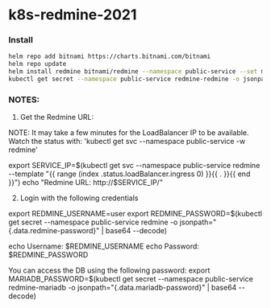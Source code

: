 # k8s-redmine-2021

### Install
```sh
helm repo add bitnami https://charts.bitnami.com/bitnami
helm repo update
helm install redmine bitnami/redmine --namespace public-service --set master.persistence.storageClass=oci --set service.type=NodePort
kubectl get secret --namespace public-service redmine-redmine -o jsonpath={.data.redmine-password} | base64 --decode 
```

### NOTES:
1. Get the Redmine URL:

  NOTE: It may take a few minutes for the LoadBalancer IP to be available.
        Watch the status with: 'kubectl get svc --namespace public-service -w redmine'


  export SERVICE_IP=$(kubectl get svc --namespace public-service redmine --template "{{ range (index .status.loadBalancer.ingress 0) }}{{ . }}{{ end }}")
  echo "Redmine URL: http://$SERVICE_IP/"

2. Login with the following credentials

  export REDMINE_USERNAME=user
  export REDMINE_PASSWORD=$(kubectl get secret --namespace public-service redmine -o jsonpath="{.data.redmine-password}" | base64 --decode)

  echo Username: $REDMINE_USERNAME
  echo Password: $REDMINE_PASSWORD

   You can access the DB using the following password:
   export MARIADB_PASSWORD=$(kubectl get secret --namespace public-service redmine-mariadb -o jsonpath="{.data.mariadb-password}" | base64 --decode)
